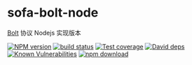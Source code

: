 # sofa-bolt-node
[Bolt](https://github.com/alipay/sofa-bolt) 协议 Nodejs 实现版本

[![NPM version][npm-image]][npm-url]
[![build status][travis-image]][travis-url]
[![Test coverage][codecov-image]][codecov-url]
[![David deps][david-image]][david-url]
[![Known Vulnerabilities][snyk-image]][snyk-url]
[![npm download][download-image]][download-url]

[npm-image]: https://img.shields.io/npm/v/sofa-bolt-node.svg?style=flat-square
[npm-url]: https://npmjs.org/package/sofa-bolt-node
[travis-image]: https://img.shields.io/travis/alipay/sofa-bolt-node.svg?style=flat-square
[travis-url]: https://travis-ci.org/alipay/sofa-bolt-node
[codecov-image]: https://codecov.io/gh/alipay/sofa-bolt-node/branch/master/graph/badge.svg
[codecov-url]: https://codecov.io/gh/alipay/sofa-bolt-node
[david-image]: https://img.shields.io/david/alipay/sofa-bolt-node.svg?style=flat-square
[david-url]: https://david-dm.org/alipay/sofa-bolt-node
[snyk-image]: https://snyk.io/test/npm/sofa-bolt-node/badge.svg?style=flat-square
[snyk-url]: https://snyk.io/test/npm/sofa-bolt-node
[download-image]: https://img.shields.io/npm/dm/sofa-bolt-node.svg?style=flat-square
[download-url]: https://npmjs.org/package/sofa-bolt-node

